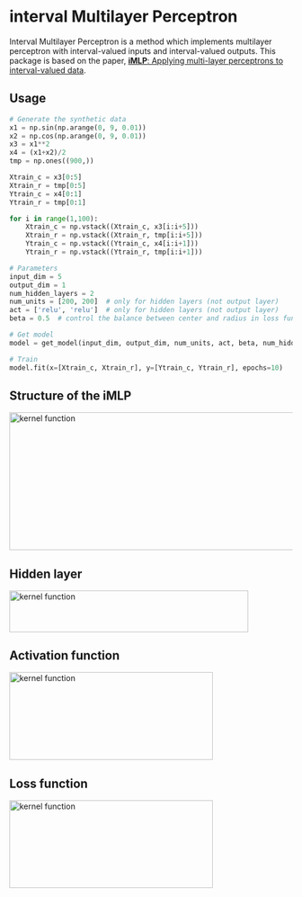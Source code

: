 # interval Multilayer Perceptron

Interval Multilayer Perceptron is a method which implements multilayer perceptron with interval-valued inputs and interval-valued outputs. This package is based on the paper, [**iMLP**: Applying multi-layer perceptrons to interval-valued data](https://link.springer.com/article/10.1007/s11063-007-9035-z).



## Usage

```python
# Generate the synthetic data
x1 = np.sin(np.arange(0, 9, 0.01))
x2 = np.cos(np.arange(0, 9, 0.01))
x3 = x1**2
x4 = (x1+x2)/2
tmp = np.ones((900,))

Xtrain_c = x3[0:5]
Xtrain_r = tmp[0:5]
Ytrain_c = x4[0:1]
Ytrain_r = tmp[0:1]

for i in range(1,100):
    Xtrain_c = np.vstack((Xtrain_c, x3[i:i+5]))
    Xtrain_r = np.vstack((Xtrain_r, tmp[i:i+5]))
    Ytrain_c = np.vstack((Ytrain_c, x4[i:i+1]))
    Ytrain_r = np.vstack((Ytrain_r, tmp[i:i+1]))

# Parameters
input_dim = 5
output_dim = 1
num_hidden_layers = 2
num_units = [200, 200]  # only for hidden layers (not output layer)
act = ['relu', 'relu']  # only for hidden layers (not output layer)
beta = 0.5  # control the balance between center and radius in loss function

# Get model
model = get_model(input_dim, output_dim, num_units, act, beta, num_hidden_layers)

# Train
model.fit(x=[Xtrain_c, Xtrain_r], y=[Ytrain_c, Ytrain_r], epochs=10)
```

## Structure of the iMLP

<img src="https://github.com/KaishuaiXu/imlp/blob/master/structure.png?raw=true" alt="kernel function" width="577" height="245" />



## Hidden layer

<img src="https://github.com/KaishuaiXu/imlp/blob/master/hidden%20layer.png?raw=true" alt="kernel function" width="425" height="73.5" />



## Activation function

<img src="https://github.com/KaishuaiXu/imlp/blob/master/activation.png?raw=true" alt="kernel function" width="361.5" height="156" />



## Loss function

<img src="https://github.com/KaishuaiXu/imlp/blob/master/activation.png?raw=true" alt="kernel function" width="361.5" height="156" />

